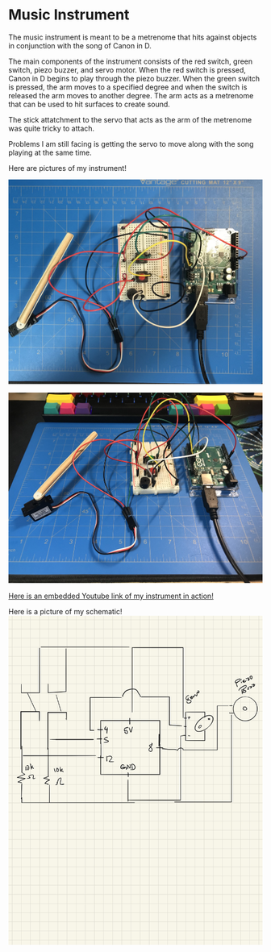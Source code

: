 # Music Instrument

The music instrument is meant to be a metrenome that hits against objects in conjunction with the song of Canon in D. 

The main components of the instrument consists of the red switch, green switch, piezo buzzer, and servo motor. When the red switch is pressed, Canon in D begins to play through the piezo buzzer. When the green switch is pressed, the arm moves to a specified degree and when the switch is released the arm moves to another degree. The arm acts as a metrenome that can be used to hit surfaces to create sound. 

The stick attatchment to the servo that acts as the arm of the metrenome was quite tricky to attach. 

Problems I am still facing is getting the servo to move along with the song playing at the same time. 

Here are pictures of my instrument!

![](top.jpg)

![](side.jpg)

[Here is an embedded Youtube link of my instrument in action!](https://youtu.be/40VWmy5pk6M)

Here is a picture of my schematic!
![](schematic2-1.JPG)
